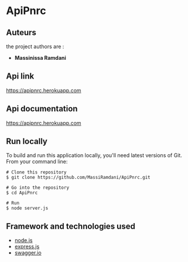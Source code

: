 # ApiPnrc

## Auteurs
the project authors are :
* **Massinissa Ramdani**

## Api link
https://apipnrc.herokuapp.com

## Api documentation
https://apipnrc.herokuapp.com

## Run locally

To build and run this application locally, you'll need latest versions of Git. From your command line:

```
# Clone this repository
$ git clone https://github.com/MassiRamdani/ApiPnrc.git

# Go into the repository
$ cd ApiPnrc

# Run
$ node server.js

```

## Framework and technologies used
* [node.js](https://nodejs.org/en/)
* [express.js](https://expressjs.com/fr/)
* [swagger.io](https://swagger.io/)


